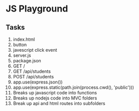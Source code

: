 # JS Playground
## Tasks

1. index.html
2. button
3. javescript click event
4. server.js
5. package.json
6. GET /
7. GET /api/students
8. POST /api/students
9. app.use(express.json())
10. app.use(express.static(path.join(process.cwd(), 'public')))
11. Breaks up javascript code into functions
12. Breaks up nodejs code into MVC folders
13. Break up api and html routes into subfolders




